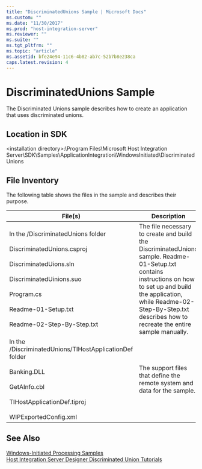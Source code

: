 ```yaml
---
title: "DiscriminatedUnions Sample | Microsoft Docs"
ms.custom: ""
ms.date: "11/30/2017"
ms.prod: "host-integration-server"
ms.reviewer: ""
ms.suite: ""
ms.tgt_pltfrm: ""
ms.topic: "article"
ms.assetid: bfe24e94-11c6-4b82-ab7c-52b7b8e238ca
caps.latest.revision: 4
---
```

# DiscriminatedUnions Sample
The Discriminated Unions sample describes how to create an application that uses discriminated unions.  
  
## Location in SDK  
 \<installation directory>:\Program Files\Microsoft Host Integration Server\SDK\Samples\ApplicationIntegration\WindowsInitiated\DiscriminatedUnions  
  
## File Inventory  
 The following table shows the files in the sample and describes their purpose.  
  
|File(s)|Description|  
|---------------|-----------------|  
|In the /DiscriminatedUnions folder<br /><br /> DiscriminatedUnions.csproj<br /><br /> DiscriminatedUions.sln<br /><br /> DiscriminatedUinions.suo<br /><br /> Program.cs<br /><br /> Readme-01-Setup.txt<br /><br /> Readme-02-Step-By-Step.txt|The file necessary to create and build the DiscriminatedUnions sample. Readme-01-Setup.txt contains instructions on how to set up and build the application, while Readme-02-Step-By-Step.txt describes how to recreate the entire sample manually.|  
|In the /DiscriminatedUnions/TIHostApplicationDef folder<br /><br /> Banking.DLL<br /><br /> GetAInfo.cbl<br /><br /> TIHostApplicationDef.tiproj<br /><br /> WIPExportedConfig.xml|The support files that define the remote system and data for the sample.|  
  
## See Also  
 [Windows-Initiated Processing Samples](../HIS2010/windows-initiated-processing-samples.md)   
 [Host Integration Server Designer Discriminated Union Tutorials](../HIS2010/host-integration-server-designer-discriminated-union-tutorials.md)